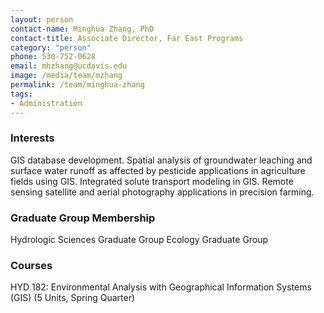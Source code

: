 ```yaml
---
layout: person
contact-name: Minghua Zhang, PhD
contact-title: Associate Director, Far East Programs
category: "person"
phone: 530-752-0628
email: mhzhang@ucdavis.edu
image: /media/team/mzhang
permalink: /team/minghua-zhang
tags:
- Administration
---
```


<h3>Interests</h3>
GIS database development. Spatial analysis of groundwater leaching and surface water runoff as affected by pesticide applications in agriculture fields using GIS. Integrated solute transport modeling in GIS. Remote sensing satellite and aerial photography applications in precision farming.

<h3>Graduate Group Membership</h3>
Hydrologic Sciences Graduate Group
Ecology Graduate Group

<h3>Courses</h3>
HYD 182: Environmental Analysis with Geographical Information Systems (GIS) (5 Units, Spring Quarter)
